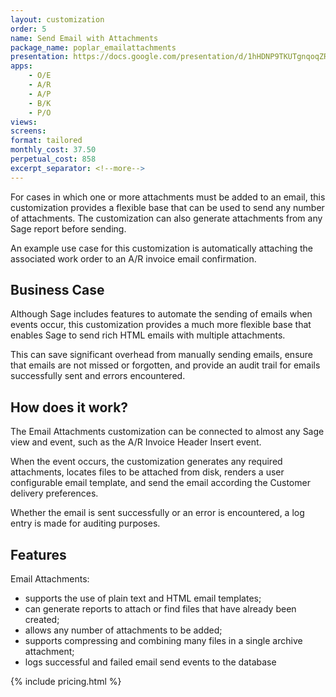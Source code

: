 ```yaml
---
layout: customization
order: 5
name: Send Email with Attachments
package_name: poplar_emailattachments
presentation: https://docs.google.com/presentation/d/1hHDNP9TKUTgnqoqZR5_4wyjTRLzar7J-kKHohkHmeJQ/edit?usp=sharing
apps:
    - O/E
    - A/R
    - A/P
    - B/K
    - P/O
views:
screens:
format: tailored
monthly_cost: 37.50
perpetual_cost: 858
excerpt_separator: <!--more-->
---
```


For cases in which one or more attachments must be added to an email,
this customization provides a flexible base that can be used to send
any number of attachments.  The customization can also generate 
attachments from any Sage report before sending.

An example use case for this customization is automatically attaching 
the associated work order to an A/R invoice email confirmation.
<!--more-->

## Business Case

Although Sage includes features to automate the sending of emails when events
occur, this customization provides a much more flexible base that enables Sage
to send rich HTML emails with multiple attachments.  

This can save significant overhead from manually sending emails, ensure that
emails are not missed or forgotten, and provide an audit trail for emails
successfully sent and errors encountered.

## How does it work?

The Email Attachments customization can be connected to almost any Sage view
and event, such as the A/R Invoice Header Insert event.

When the event occurs, the customization generates any required attachments,
locates files to be attached from disk, renders a user configurable email
template, and send the email according the Customer delivery preferences.

Whether the email is sent successfully or an error is encountered, a log entry
is made for auditing purposes.

## Features

Email Attachments:

- supports the use of plain text and HTML email templates;
- can generate reports to attach or find files that have already been created;
- allows any number of attachments to be added;
- supports compressing and combining many files in a single archive attachment;
- logs successful and failed email send events to the database

{% include pricing.html %}
